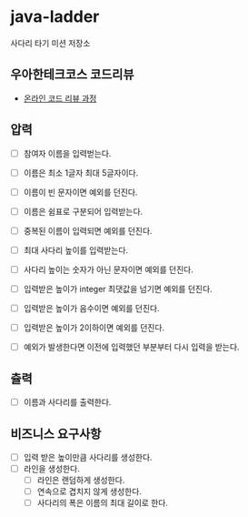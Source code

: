 # java-ladder

사다리 타기 미션 저장소

## 우아한테크코스 코드리뷰

- [온라인 코드 리뷰 과정](https://github.com/woowacourse/woowacourse-docs/blob/master/maincourse/README.md)


## 압력
- [ ] 참여자 이름을 입력벋는다.
 - [ ] 이름은 최소 1글자 최대 5글자이다.
 - [ ] 이름이 빈 문자이면 예외를 던진다.
 - [ ] 이름은 쉼표로 구분되어 입력받는다.
 - [ ] 중복된 이름이 입력되면 예외를 던진다.

- [ ] 최대 사다리 높이를 입력받는다.
 - [ ] 사다리 높이는 숫자가 아닌 문자이면 예외를 던진다.
 - [ ] 입력받은 높이가 integer 최댓값을 넘기면 예외를 던진다.
 - [ ] 입력받은 높이가 음수이면 예외를 던진다.
 - [ ] 입력받은 높이가 2이하이면 예외를 던진다.

- [ ] 예외가 발생한다면 이전에 입력했던 부분부터 다시 입력을 받는다.

## 츌력
- [ ] 이름과 사다리를 출력한다.

## 비즈니스 요구사항
- [ ] 입력 받은 높이만큼 사다리를 생성한다.
- [ ] 라인을 생성한다.
  - [ ] 라인은 랜덤하게 생성한다.
  - [ ] 연속으로 겹치지 않게 생성한다.
  - [ ] 사다리의 폭은 이름의 최대 길이로 한다.
